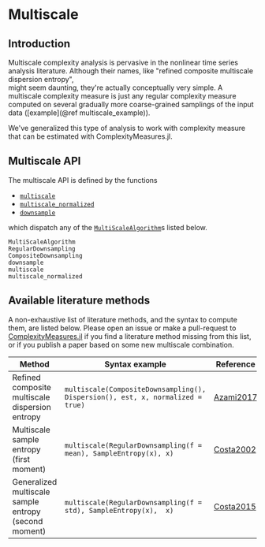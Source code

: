 # Multiscale

## Introduction

Multiscale complexity analysis is pervasive in the nonlinear time series analysis
literature. Although their names, like "refined composite multiscale dispersion entropy",  
might seem daunting, they're actually conceptually very simple. A multiscale complexity
measure is just any regular complexity measure
computed on several gradually more coarse-grained samplings of the input data
([example](@ref multiscale_example)).

We've generalized this type of analysis to work with complexity measure that can 
be estimated with ComplexityMeasures.jl.

## Multiscale API

The multiscale API is defined by the functions

- [`multiscale`](@ref)
- [`multiscale_normalized`](@ref)
- [`downsample`](@ref)

which dispatch any of the [`MultiScaleAlgorithm`](@ref)s listed below.

```@docs
MultiScaleAlgorithm
RegularDownsampling
CompositeDownsampling
downsample
multiscale
multiscale_normalized
```

## Available literature methods

A non-exhaustive list of literature methods, and the syntax to compute them, are listed
below. Please open an issue or make a pull-request to
[ComplexityMeasures.jl](https://github.com/JuliaDynamics/ComplexityMeasures.jl) if you
find a literature method missing from this list, or if you publish a paper based on some
new multiscale combination.

| Method                                                | Syntax example                                                                 | Reference          |
| ----------------------------------------------------- | ------------------------------------------------------------------------------ | ------------------ |
| Refined composite multiscale dispersion entropy       | `multiscale(CompositeDownsampling(), Dispersion(), est, x, normalized = true)` | [Azami2017](@cite) |
| Multiscale sample entropy (first moment)              | `multiscale(RegularDownsampling(f = mean), SampleEntropy(x), x)`               | [Costa2002](@cite) |
| Generalized multiscale sample entropy (second moment) | `multiscale(RegularDownsampling(f = std), SampleEntropy(x),  x)`               | [Costa2015](@cite) |
